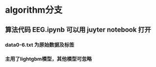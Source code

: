 # algorithm分支

## 算法代码 EEG.ipynb 可以用 juyter notebook 打开

### data0-6.txt 为原始数据及标签

### 主用了lightgbm模型，其他模型可忽略

 
